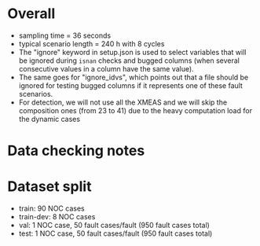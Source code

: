 # Overall

- sampling time = 36 seconds
- typical scenario length = 240 h with 8 cycles
- The "ignore" keyword in setup.json is used to select variables that will be ignored during `isnan` checks and bugged columns (when several consecutive values in a column have the same value).
- The same goes for "ignore_idvs", which points out that a file should be ignored for testing bugged columns if it represents one of these fault scenarios.
- For detection, we will not use all the XMEAS and we will skip the composition ones (from 23 to 41) due to the heavy computation load for the dynamic cases

# Data checking notes


# Dataset split
- train:        90 NOC cases
- train-dev:    8 NOC cases
- val:          1 NOC case, 50 fault cases/fault  (950 fault cases total)
- test:         1 NOC case, 50 fault cases/fault  (950 fault cases total)
